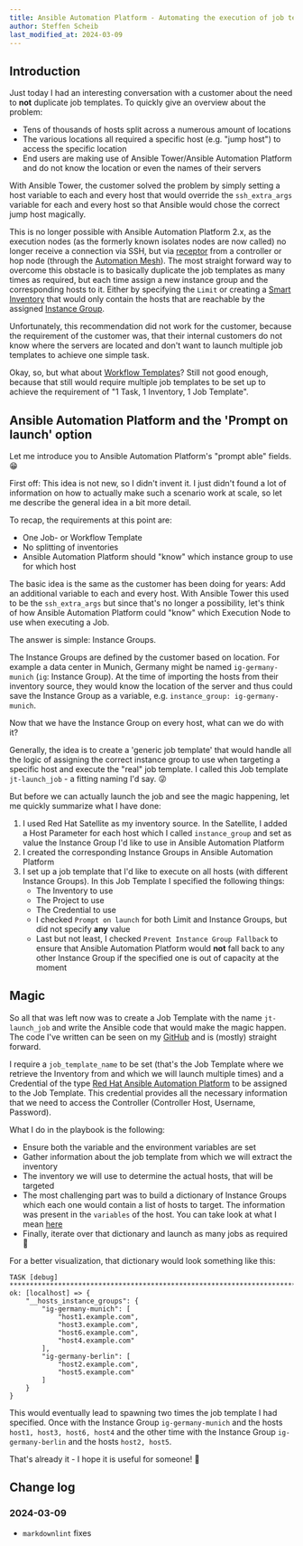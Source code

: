 ```yaml
---
title: Ansible Automation Platform - Automating the execution of job templates and leveraging the 'prompt on launch' feature
author: Steffen Scheib
last_modified_at: 2024-03-09
---
```

## Introduction

Just today I had an interesting conversation with a customer about the need to **not** duplicate job templates. To quickly give an overview about the problem:

- Tens of thousands of hosts split across a numerous amount of locations
- The various locations all required a specific host (e.g. "jump host") to access the specific location
- End users are making use of Ansible Tower/Ansible Automation Platform and do not know the location or even the names of their servers

With Ansible Tower, the customer solved the problem by simply setting a host variable to each and every host that would override the `ssh_extra_args` variable for each and
every host so that Ansible would chose the correct jump host magically.

This is no longer possible with Ansible Automation Platform 2.x, as the execution nodes (as the formerly known isolates nodes are now called) no longer receive a connection
via SSH, but via [receptor](https://github.com/ansible/receptor) from a controller or hop node (through the [Automation Mesh](https://www.ansible.com/products/automation-mesh)).
The most straight forward way to overcome this obstacle is to basically duplicate the job templates as many times as required, but each time assign a new instance group and the
corresponding hosts to it. Either by specifying the `Limit` or creating a
[Smart Inventory](https://docs.ansible.com/automation-controller/latest/html/userguide/inventories.html#smart-inventories) that would only contain the hosts that are reachable
by the assigned [Instance Group](https://docs.ansible.com/automation-controller/latest/html/userguide/instance_groups.html).

Unfortunately, this recommendation did not work for the customer, because the requirement of the customer was, that their internal customers do not know where the servers are
located and don't want to launch multiple job templates to achieve one simple task.

Okay, so, but what about [Workflow Templates](https://docs.ansible.com/automation-controller/latest/html/userguide/workflows.html)? Still not good enough, because that
still would require multiple job templates to be set up to achieve the requirement of "1 Task, 1 Inventory, 1 Job Template".

## Ansible Automation Platform and the 'Prompt on launch' option

Let me introduce you to Ansible Automation Platform's "prompt able" fields. :grin:

First off: This idea is not new, so I didn't invent it. I just didn't found a lot of information on how to actually make such a scenario work at scale, so let me describe
the general idea in a bit more detail.

To recap, the requirements at this point are:

- One Job- or Workflow Template
- No splitting of inventories
- Ansible Automation Platform should "know" which instance group to use for which host

The basic idea is the same as the customer has been doing for years: Add an additional variable to each and every host. With Ansible Tower this used to be the
`ssh_extra_args` but since that's no longer a possibility, let's think of how Ansible Automation Platform could "know" which Execution Node to use when executing a Job.

The answer is simple: Instance Groups.

The Instance Groups are defined by the customer based on location. For example a data center in Munich, Germany might be named `ig-germany-munich`
(`ig`: Instance Group). At the time of importing the hosts from their inventory source, they would know the location of the server and thus could save the Instance
Group as a variable, e.g. `instance_group: ig-germany-munich`.

Now that we have the Instance Group on every host, what can we do with it?

Generally, the idea is to create a 'generic job template' that would handle all the logic of assigning the correct instance group to use when targeting a specific host and
execute the "real" job template. I called this Job template `jt-launch_job` - a fitting naming I'd say. :stuck_out_tongue_winking_eye:

But before we can actually launch the job and see the magic happening, let me quickly summarize what I have done:

1. I used Red Hat Satellite as my inventory source. In the Satellite, I added a Host Parameter for each host which I called `instance_group` and set as value the Instance Group
   I'd like to use in Ansible Automation Platform
1. I created the corresponding Instance Groups in Ansible Automation Platform
1. I set up a job template that I'd like to execute on all hosts (with different Instance Groups). In this Job Template I specified the following things:
     - The Inventory to use
     - The Project to use
     - The Credential to use
     - I checked `Prompt on launch` for both Limit and Instance Groups, but did not specify **any** value
     - Last but not least, I checked `Prevent Instance Group Fallback` to ensure that Ansible Automation Platform would **not** fall back to any other Instance Group if the
       specified one is out of capacity at the moment

## Magic

So all that was left now was to create a Job Template with the name `jt-launch_job` and write the Ansible code that would make the magic happen. The code I've written can be
seen on my [GitHub](https://github.com/sscheib/ansible-demo-promptable_job_concept) and is (mostly) straight forward.

I require a `job_template_name` to be set (that's the Job Template where we retrieve the Inventory from and which we will launch multiple times) and a Credential of the type
[Red Hat Ansible Automation Platform](https://docs.ansible.com/automation-controller/4.0.0/html/userguide/credentials.html#red-hat-ansible-automation-platform) to be assigned
to the Job Template. This credential provides all the necessary information that we need to access the Controller (Controller Host, Username, Password).

What I do in the playbook is the following:

- Ensure both the variable and the environment variables are set
- Gather information about the job template from which we will extract the inventory
- The inventory we will use to determine the actual hosts, that will be targeted
- The most challenging part was to build a dictionary of Instance Groups which each one would contain a list of hosts to target. The information was present in the `variables`
  of the host. You can take look at what I mean [here](https://github.com/sscheib/ansible-demo-promptable_job_concept/blob/main/launch_jobs.yml#L52)
- Finally, iterate over that dictionary and launch as many jobs as required :slightly_smiling_face:

For a better visualization, that dictionary would look something like this:

```plaintext
TASK [debug] ****************************************************************************************************************************************************************************
ok: [localhost] => {
    "__hosts_instance_groups": {
        "ig-germany-munich": [
            "host1.example.com",
            "host3.example.com",
            "host6.example.com",
            "host4.example.com"
        ],
        "ig-germany-berlin": [
            "host2.example.com",
            "host5.example.com"
        ]
    }
}
```

This would eventually lead to spawning two times the job template I had specified. Once with the Instance Group `ig-germany-munich` and the hosts `host1, host3, host6, host4`
and the other time with the Instance Group `ig-germany-berlin` and the hosts `host2, host5`.

That's already it - I hope it is useful for someone! :slightly_smiling_face:

## Change log

### 2024-03-09

- `markdownlint` fixes
